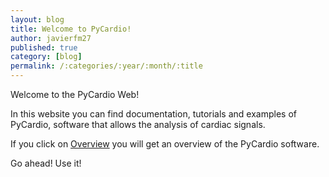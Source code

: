 ```yaml
---
layout: blog
title: Welcome to PyCardio!
author: javierfm27
published: true
category: [blog]
permalink: /:categories/:year/:month/:title
---
```

Welcome to the PyCardio Web!

In this website you can find documentation, tutorials and examples of PyCardio, software that allows the analysis of cardiac signals.

If you click on [Overview]({{site.url}}/documentation/overview.html) you will get an overview of the PyCardio software.

Go ahead! Use it!
